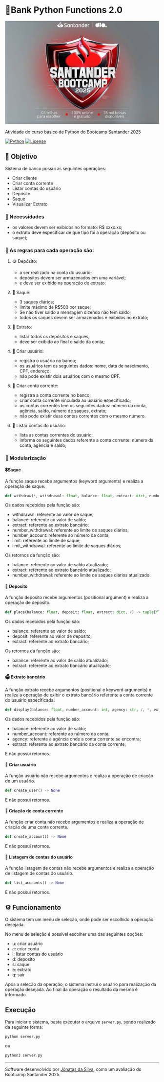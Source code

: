 # 🏦Bank Python Functions 2.0

![alt text](image-1.png)

Atividade do curso básico de Python do Bootcamp Santander 2025

[![Python](https://img.shields.io/badge/Python-3.13-blue)](https://www.python.org/downloads/)
[![License](https://img.shields.io/badge/License-GPLv3-blue)](https://choosealicense.com/licenses/gpl-3.0/)

## 🧭 Objetivo

Sistema de banco possui as seguintes operações:

- Criar cliente
- Criar conta corrente
- Listar contas do usuário
- Depósito
- Saque
- Visualizar Extrato

### 📑 Necessidades

- os valores devem ser exibidos no formato: R$ xxxx.xx;
- o extrato deve especificar de que tipo foi a operação (depósito ou saque);

### 📇 As regras para cada operação são:

1. 🪙 Depósito:

   - a ser realizado na conta do usuário;
   - depósitos devem ser armazenados em uma variável;
   - e deve ser exibido na operação de extrato;

2. 💸 Saque:

   - 3 saques diários;
   - limite máximo de R$500 por saque;
   - Se não tiver saldo a mensagem dizendo não tem saldo;
   - todos os saques devem ser armazenados e exibidos no extrato;

3. 🧾 Extrato:

   - listar todos os depósitos e saques;
   - deve ser exibido ao final o saldo da conta;

4. 🧓 Criar usuário:

   - registra o usuário no banco;
   - os usuários tem os seguintes dados: nome, data de nascimento, CPF, endereço;
   - não pode existir dois usuários com o mesmo CPF.

5. 🏦 Criar conta corrente:

   - registra a conta corrente no banco;
   - criar conta corrente vinculada ao usuário especificado;
   - os contas correntes tem os seguintes dados: número da conta, agência, saldo, número de saques, extrato;
   - não pode existir duas contas correntes com o mesmo número.

6. 📝 Listar contas do usuário:

   - lista as contas correntes do usuário;
   - informa os seguintes dados referente a conta corrente: número da conta, agência e saldo;

### 📝 Modularização

#### 💲Saque

A função saque recebe argumentos (keyword arguments) e realiza a operação de saque.

```python
def withdraw(*, withdrawal: float, balance: float, extract: dict, number_withdrawal: int, number_account: int, limit: float = LIMIT, limit_withdrawal: int = LIMIT_WITHDRAWAL) -> tuple[float, dict, int]
```

Os dados recebidos pela função são:

- withdrawal: referente ao valor de saque;
- balance: referente ao valor de saldo;
- extract: referente ao extrato bancário;
- number_withdrawal: referente ao limite de saques diários;
- number_account: referente ao número da conta;
- limit: referente ao limite de saque;
- limit_withdrawal: referente ao limite de saques diários;

Os retornos da função são:

- balance: referente ao valor de saldo atualizado;
- extract: referente ao extrato bancário atualizado;
- number_withdrawal: referente ao limite de saques diários atualizado.

#### 🤑 Deposito

A função deposito recebe argumentos (positional argument) e realiza a operação de deposito.

```python
def place(balance: float, deposit: float, extract: dict, /) -> tuple[float, dict]
```

Os dados recebidos pela função são:

- balance: referente ao valor de saldo;
- deposit: referente ao valor de deposito;
- extract: referente ao extrato bancário;

Os retornos da função são:

- balance: referente ao valor de saldo atualizado;
- extract: referente ao extrato bancário atualizado;

#### 🗳️ Extrato bancário

A função extrato recebe argumentos (positional e keyword arguments) e realiza a operação de exibir o extrato bancário referente a conta corrente do usuário especificada.

```python
def display(balance: float, number_account: int, agency: str, /, *, extract: dict) -> None
```

Os dados recebidos pela função são:

- balance: referente ao valor de saldo;
- number_account: referente ao número da conta;
- agency: referente à agência onde a conta corrente se encontra;
- extract: referente ao extrato bancário da conta corrente;

E não possui retornos.

#### 👤 Criar usuário

A função usuário não recebe argumentos e realiza a operação de criação de um usuário.

```python
def create_user() -> None
```

E não possui retornos.

#### 🏦 Criação de conta corrente

A função criar conta não recebe argumentos e realiza a operação de criação de uma conta corrente.

```python
def create_account() -> None
```

E não possui retornos.

#### 📝 Listagem de contas do usuário

A função listagem de contas não recebe argumentos e realiza a operação de listagem de contas do usuário.

```python
def list_accounts() -> None
```

E não possui retornos.

## ⚙️ Funcionamento

O sistema tem um menu de seleção, onde pode ser escolhido a operação desejada.

No menu de seleção é possível escolher uma das seguintes opções:

- u: criar usuário
- c: criar conta
- l: listar contas do usuário
- d: deposito
- s: saque
- e: extrato
- q: sair

Após a seleção da operação, o sistema instrui o usuário para realização da operação desejada. Ao final da operação o resultado da mesma é informado.

## Execução

Para iniciar o sistema, basta executar o arquivo `server.py`, sendo realizado da seguinte forma:

```bash
python server.py
```

ou

```bash
python3 server.py
```

---

Software desenvolvido por [Jônatas da Silva](https://github.com/jonatas-silva), como um avaliação do Bootcamp Santander 2025.
